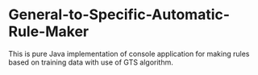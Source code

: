 # General-to-Specific-Automatic-Rule-Maker
This is pure Java implementation of console application for making rules based on training data with use of GTS algorithm.
